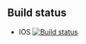 ## Build status
- IOS [![Build status](https://build.appcenter.ms/v0.1/apps/e60892cc-1d03-4dbd-bc0c-0b0619e60588/branches/main/badge)](https://appcenter.ms)
